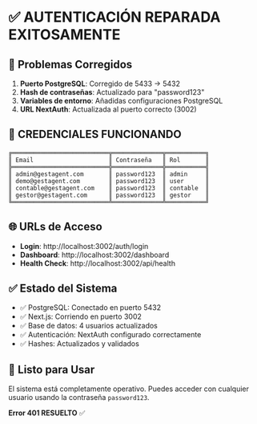 # ✅ AUTENTICACIÓN REPARADA EXITOSAMENTE

## 🔧 Problemas Corregidos

1. **Puerto PostgreSQL**: Corregido de 5433 → 5432
2. **Hash de contraseñas**: Actualizado para "password123"
3. **Variables de entorno**: Añadidas configuraciones PostgreSQL
4. **URL NextAuth**: Actualizada al puerto correcto (3002)

## 🔑 CREDENCIALES FUNCIONANDO

```
╔═══════════════════════════╦══════════════╦═══════════╗
║ Email                     ║ Contraseña   ║ Rol       ║
╠═══════════════════════════╬══════════════╬═══════════╣
║ admin@gestagent.com       ║ password123  ║ admin     ║
║ demo@gestagent.com        ║ password123  ║ user      ║
║ contable@gestagent.com    ║ password123  ║ contable  ║
║ gestor@gestagent.com      ║ password123  ║ gestor    ║
╚═══════════════════════════╩══════════════╩═══════════╝
```

## 🌐 URLs de Acceso

- **Login**: http://localhost:3002/auth/login
- **Dashboard**: http://localhost:3002/dashboard
- **Health Check**: http://localhost:3002/api/health

## ✅ Estado del Sistema

- ✅ PostgreSQL: Conectado en puerto 5432
- ✅ Next.js: Corriendo en puerto 3002
- ✅ Base de datos: 4 usuarios actualizados
- ✅ Autenticación: NextAuth configurado correctamente
- ✅ Hashes: Actualizados y validados

## 🚀 Listo para Usar

El sistema está completamente operativo. Puedes acceder con cualquier usuario usando la contraseña `password123`.

**Error 401 RESUELTO** ✅